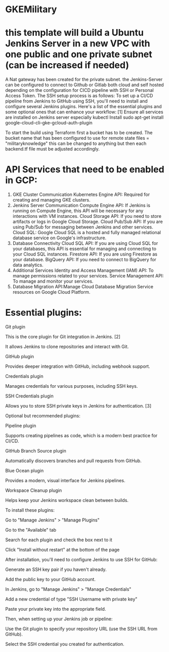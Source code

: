 # GKEMilitary
# this template will build a Ubuntu Jenkins Server in a new VPC with one public and one private subnet (can be increased if needed)
A Nat gateway has been created for the private subnet.
the Jenkins-Server can be configured to connect to Github or Gitlab both cloud and self hosted depending on the configuration for CICD pipeline with SSH or Personal Access Token. 
The SSH setup process is as follows:
To set up a CI/CD pipeline from Jenkins to GitHub using SSH, you'll need to install and configure several Jenkins plugins. Here's a list of the essential plugins and some optional ones that can enhance your workflow: [1]
Ensure all services are installed on Jenkins server especially kubectl
Install sudo apt-get install google-cloud-cli-gke-gcloud-auth-plugin

To start the build using Terraform first a bucket has to be created.
The bucket name that has been configured to use for remote state files = "militaryknowledge" this can be changed to anything but then each backend.tf file must be adjusted accordingly. 

# API Services that need to be enabled in GCP:
1. GKE Cluster Communication
Kubernetes Engine API: Required for creating and managing GKE clusters.
2. Jenkins Server Communication
Compute Engine API: If Jenkins is running on Compute Engine, this API will be necessary for any interactions with VM instances.
Cloud Storage API: If you need to store artifacts or logs in Google Cloud Storage.
Cloud Pub/Sub API: If you are using Pub/Sub for messaging between Jenkins and other services.
Cloud SQL: Google Cloud SQL is a hosted and fully managed relational database service on Google's infrastructure.
3. Database Connectivity
Cloud SQL API: If you are using Cloud SQL for your databases, this API is essential for managing and connecting to your Cloud SQL instances.
Firestore API: If you are using Firestore as your database.
BigQuery API: If you need to connect to BigQuery for data analytics.
4. Additional Services
Identity and Access Management (IAM) API: To manage permissions related to your services.
Service Management API: To manage and monitor your services.
5. Database Migration API:Manage Cloud Database Migration Service resources on Google Cloud Platform.



# Essential plugins:

Git plugin

This is the core plugin for Git integration in Jenkins. [2]

It allows Jenkins to clone repositories and interact with Git.

GitHub plugin

Provides deeper integration with GitHub, including webhook support.

Credentials plugin

Manages credentials for various purposes, including SSH keys.

SSH Credentials plugin

Allows you to store SSH private keys in Jenkins for authentication. [3]

Optional but recommended plugins:

Pipeline plugin

Supports creating pipelines as code, which is a modern best practice for CI/CD.

GitHub Branch Source plugin

Automatically discovers branches and pull requests from GitHub.

Blue Ocean plugin

Provides a modern, visual interface for Jenkins pipelines.

Workspace Cleanup plugin

Helps keep your Jenkins workspace clean between builds.

To install these plugins:

Go to "Manage Jenkins" > "Manage Plugins"

Go to the "Available" tab

Search for each plugin and check the box next to it

Click "Install without restart" at the bottom of the page

After installation, you'll need to configure Jenkins to use SSH for GitHub:

Generate an SSH key pair if you haven't already.

Add the public key to your GitHub account.

In Jenkins, go to "Manage Jenkins" > "Manage Credentials"

Add a new credential of type "SSH Username with private key"

Paste your private key into the appropriate field.

Then, when setting up your Jenkins job or pipeline:

Use the Git plugin to specify your repository URL (use the SSH URL from GitHub).

Select the SSH credential you created for authentication.